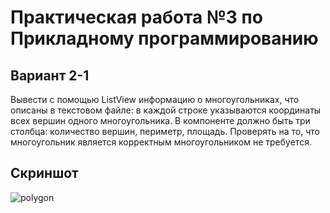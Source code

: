 # Практическая работа №3 по Прикладному программированию
## Вариант 2-1
Вывести с помощью ListView информацию о многоугольниках, что описаны в текстовом файле: в
каждой строке указываются координаты всех вершин одного многоугольника. В компоненте должно 
быть три столбца: количество вершин, периметр, площадь. Проверять на то, что многоугольник
является корректным многоугольником не требуется.
## Скриншот
![polygon](http://ipic.su/img/img7/fs/img.1558203940.png)
